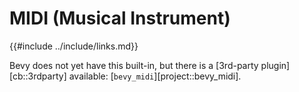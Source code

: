 # MIDI (Musical Instrument)

{{#include ../include/links.md}}

Bevy does not yet have this built-in, but there is a [3rd-party
plugin][cb::3rdparty] available: [`bevy_midi`][project::bevy_midi].
